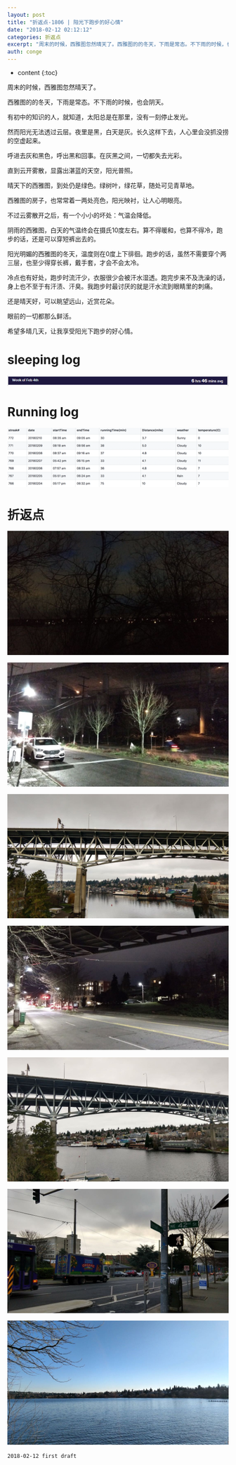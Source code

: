 ```yaml
---
layout: post
title: "折返点-1806 | 阳光下跑步的好心情"
date: "2018-02-12 02:12:12"
categories: 折返点
excerpt: "周末的时候，西雅图忽然晴天了。西雅图的的冬天，下雨是常态。不下雨的时候，也会阴天..."
auth: conge
---
```

* content
{:toc}

周末的时候，西雅图忽然晴天了。

西雅图的的冬天，下雨是常态。不下雨的时候，也会阴天。

有初中的知识的人，就知道，太阳总是在那里，没有一刻停止发光。

然而阳光无法透过云层。夜里是黑，白天是灰。长久这样下去，人心里会没抓没捞的空虚起来。

呼进去灰和黑色，呼出黑和回事。在灰黑之间，一切都失去光彩。

直到云开雾散，显露出湛蓝的天空，阳光普照。

晴天下的西雅图，到处仍是绿色。绿树叶，绿花草，随处可见青草地。

西雅图的房子，也常常着一两处亮色，阳光映衬，让人心明眼亮。

不过云雾散开之后，有一个小小的坏处：气温会降低。

阴雨的西雅图，白天的气温终会在摄氏10度左右。算不得暖和，也算不得冷，跑步的话，还是可以穿短裤出去的。

阳光明媚的西雅图的冬天，温度则在0度上下徘徊。跑步的话，虽然不需要穿个两三层，也至少得穿长裤，戴手套，才会不会太冷。

冷点也有好处，跑步时流汗少，衣服很少会被汗水湿透。跑完步来不及洗澡的话，身上也不至于有汗渍、汗臭。我跑步时最讨厌的就是汗水流到眼睛里的刺痛。

还是晴天好，可以眺望远山，近赏花朵。

眼前的一切都那么鲜活。

希望多晴几天，让我享受阳光下跑步的好心情。

# sleeping log

![Sleeping log week 06 2018](/assets/images/折返点/118382-344c846c8868c41b.png)


# Running log

![Running log Week 06 2018](/assets/images/折返点/118382-6c2cbc1f9d96c3ca.png)

# 折返点

![20180204.jpg](/assets/images/折返点/118382-406845cbc9483569.jpg)

![20180205.jpg](/assets/images/折返点/118382-025ec1334b55bc28.jpg)

![20180206.jpg](/assets/images/折返点/118382-b2568ae221956772.jpg)

![20180207.jpg](/assets/images/折返点/118382-f639235161c3d433.jpg)

![20180208.jpg](/assets/images/折返点/118382-0eda360268ce9d93.jpg)

![20180209.jpg](/assets/images/折返点/118382-bd1402f431ac069e.jpg)

![20180210.jpg](/assets/images/折返点/118382-f01bae52d5982b46.jpg)

```
2018-02-12 first draft
```
